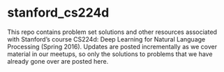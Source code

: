 ﻿# stanford_cs224d
This repo contains problem set solutions and other resources associated with Stanford’s course CS224d: Deep Learning for Natural Language Processing (Spring 2016).  Updates are posted incrementally as we cover material in our meetups, so only the solutions to problems that we have already gone over are posted here.
